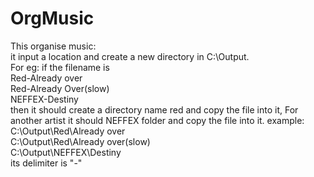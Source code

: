 # OrgMusic
This organise music: <br />
it input a location and create a new directory in C:\Output\. <br />
For eg: if the filename is <br />
        Red-Already over <br />
        Red-Already Over(slow) <br />
        NEFFEX-Destiny <br />
then it should create a directory name red and copy the file into it, For another artist it should NEFFEX folder and copy the file into it.
example: <br />
       C:\Output\Red\Already over <br />
       C:\Output\Red\Already over(slow) <br />
       C:\Output\NEFFEX\Destiny <br />
its delimiter is "-"
